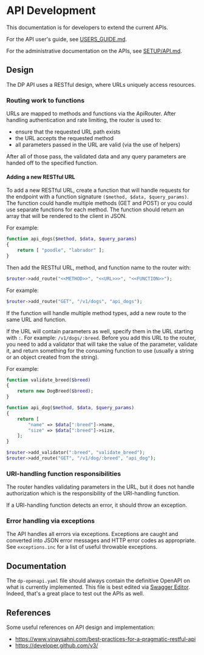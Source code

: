 # API Development

This documentation is for developers to extend the current APIs.

For the API user's guide, see [USERS_GUIDE.md](USERS_GUIDE.md).

For the administrative documentation on the APIs, see
[SETUP/API.md](../SETUP/API.md).

## Design

The DP API uses a RESTful design, where URLs uniquely access resources.

### Routing work to functions

URLs are mapped to methods and functions via the ApiRouter. After handling
authentication and rate limiting, the router is used to:

* ensure that the requested URL path exists
* the URL accepts the requested method
* all parameters passed in the URL are valid (via the use of helpers)

After all of those pass, the validated data and any query parameters are
handed off to the specified function.

#### Adding a new RESTful URL

To add a new RESTful URL, create a function that will handle requests
for the endpoint with a function signature `($method, $data, $query_params)`.
The function could handle multiple methods (GET and POST) or you could
use separate functions for each method. The function should return an
array that will be rendered to the client in JSON.

For example:

```php
function api_dogs($method, $data, $query_params)
{
    return [ "poodle", "labrador" ];
}
```

Then add the RESTful URL, method, and function name to the router with:
```php
$router->add_route("<<METHOD>>", "<<URL>>>", "<<FUNCTION>>");
```

For example:
```php
$router->add_route("GET", "/v1/dogs", "api_dogs");
```

If the function will handle multiple method types, add a new route to
the same URL and function.

If the URL will contain parameters as well, specify them in the URL
starting with `:`. For example: `/v1/dogs/:breed`. Before you add this
URL to the router, you need to add a validator that will take the value
of the parameter, validate it, and return something for the consuming
function to use (usually a string or an object created from the string).

For example:
```php
function validate_breed($breed)
{
    return new DogBreed($breed);
}

function api_dog($method, $data, $query_params)
{
    return [
        "name" => $data[":breed"]->name,
        "size" => $data[":breed"]->size,
    ];
}

$router->add_validator(":breed", "validate_breed");
$router->add_route("GET", "/v1/dog/:breed", "api_dog");
```

### URI-handling function responsibilities

The router handles validating parameters in the URL, but it does not handle
authorization which is the responsibility of the URI-handling function.

If a URI-handling function detects an error, it should throw an exception.

### Error handling via exceptions

The API handles all errors via exceptions. Exceptions are caught and converted
into JSON error messages and HTTP error codes as appropriate. See
`exceptions.inc` for a list of useful throwable exceptions.

## Documentation

The `dp-openapi.yaml` file should always contain the definitive OpenAPI on what
is currently implemented. This file is best edited via
[Swagger Editor](https://editor.swagger.io/). Indeed, that's a great place
to test out the APIs as well.

## References

Some useful references on API design and implementation:

* https://www.vinaysahni.com/best-practices-for-a-pragmatic-restful-api
* https://developer.github.com/v3/

